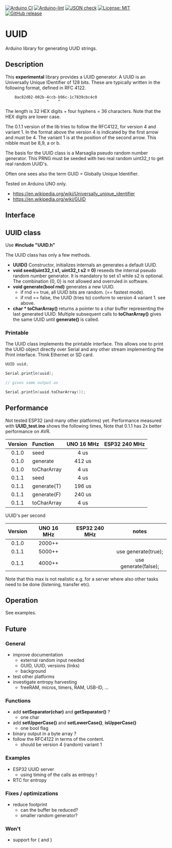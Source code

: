 
[![Arduino CI](https://github.com/RobTillaart/UUID/workflows/Arduino%20CI/badge.svg)](https://github.com/marketplace/actions/arduino_ci)
[![Arduino-lint](https://github.com/RobTillaart/UUID/actions/workflows/arduino-lint.yml/badge.svg)](https://github.com/RobTillaart/UUID/actions/workflows/arduino-lint.yml)
[![JSON check](https://github.com/RobTillaart/UUID/actions/workflows/jsoncheck.yml/badge.svg)](https://github.com/RobTillaart/UUID/actions/workflows/jsoncheck.yml)
[![License: MIT](https://img.shields.io/badge/license-MIT-green.svg)](https://github.com/RobTillaart/UUID/blob/master/LICENSE)
[![GitHub release](https://img.shields.io/github/release/RobTillaart/UUID.svg?maxAge=3600)](https://github.com/RobTillaart/UUID/releases)


# UUID

Arduino library for generating UUID strings.


## Description

This **experimental** library provides a UUID generator.
A UUID is an Universally Unique IDentifier of 128 bits.
These are typically written in the following format, defined in RFC 4122.

```
    0ac82d02-002b-4ccb-b96c-1c7839cbc4c0
                  ^    ^
```

The length is 32 HEX digits + four hyphens = 36 characters.
Note that the HEX digits are lower case.

The 0.1.1 version of the lib tries to follow the RFC4122, 
for version 4 and variant 1.
In the format above the version 4 is indicated by the first arrow and must be 4.
The variant 1 is at the position of the second arrow. 
This nibble must be 8,9, a or b.

The basis for the UUID class is a Marsaglia pseudo random number generator.
This PRNG must be seeded with two real random uint32_t to get real random UUID's.

Often one sees also the term GUID = Globally Unique Identifier.

Tested on Arduino UNO only.

- https://en.wikipedia.org/wiki/Universally_unique_identifier
- https://en.wikipedia.org/wiki/GUID


## Interface


## UUID class

Use **\#include "UUID.h"**

The UUID class has only a few methods.

- **UUID()** Constructor, initializes internals an generates a default UUID.
- **void seed(uint32_t s1, uint32_t s2 = 0)** reseeds the internal 
pseudo random number generator.
It is mandatory to set s1 while s2 is optional.
The combination {0, 0} is not allowed and overruled in software.
- **void generate(bool rnd)** generates a new UUID.
  - if rnd == true, all UUID bits are random. (== fastest mode).
  - if rnd == false, the UUID (tries to) conform to version 4 variant 1.
  see above.
- **char \* toCharArray()** returns a pointer to a char buffer 
representing the last generated UUID. 
Multiple subsequent calls to **toCharArray()** gives the same UUID 
until **generate()** is called.


### Printable 

The UUID class implements the printable interface.
This allows one to print the UUID object directly over Serial and any other
stream implementing the Print interface. Think Ethernet or SD card. 

```cpp
UUID uuid;

Serial.println(uuid);

// gives same output as

Serial.println(uuid.toCharArray());
```


## Performance

Not tested ESP32 (and many other platforms) yet.
Performance measured with **UUID_test.ino** shows the following times,
Note that 0.1.1 has 2x better performance on AVR.


| Version |  Function    |  UNO 16 MHz  |  ESP32 240 MHz  |
|:-------:|:-------------|:------------:|:---------------:|
| 0.1.0   | seed         |       4 us   |                 |
| 0.1.0   | generate     |     412 us   |                 |
| 0.1.0   | toCharArray  |       4 us   |                 |
| 0.1.1   | seed         |       4 us   |                 |
| 0.1.1   | generate(T)  |     196 us   |                 | 
| 0.1.1   | generate(F)  |     240 us   |                 | 
| 0.1.1   | toCharArray  |       4 us   |                 |


UUID's per second

| Version |  UNO 16 MHz  |  ESP32 240 MHz  | notes  |
|:-------:|:------------:|:---------------:|:------:|
| 0.1.0   |    2000++    |                 |
| 0.1.1   |    5000++    |                 | use generate(true);
| 0.1.1   |    4000++    |                 | use generate(false);

Note that this max is not realistic e.g. for a server where also
other tasks need to be done (listening, transfer etc).


## Operation

See examples.


## Future

### General

- improve documentation
  - external random input needed
  - GUID, UUID, versions (links)
  - background
- test other platforms
- investigate entropy harvesting
  - freeRAM, micros, timers, RAM, USB-ID, ...

### Functions

- add **setSeparator(char)** and **getSeparator()** ?
  - one char
- add **setUpperCase()** and **setLowerCase()**, **isUpperCase()**
  - one bool flag
- binary output in a byte array ?
- follow the RFC4122 in terms of the content.
  - should be version 4 (random)  variant 1

### Examples

- ESP32 UUID server 
  - using timing of the calls as entropy !
- RTC for entropy

### Fixes / optimizations

- reduce footprint
  - can the buffer be reduced?
  - smaller random generator?

### Won't

- support for { and }


